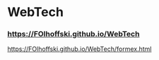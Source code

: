 # WebTech
### https://FOlhoffski.github.io/WebTech
https://FOlhoffski.github.io/WebTech/formex.html
